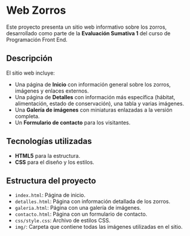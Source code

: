 # Web Zorros 
Este proyecto presenta un sitio web informativo sobre los zorros, desarrollado como parte de la **Evaluación Sumativa 1** del curso de Programación Front End.

## Descripción
El sitio web incluye:
- Una página de **Inicio** con información general sobre los zorros, imágenes y enlaces externos.
- Una página de **Detalles** con información más específica (hábitat, alimentación, estado de conservación), una tabla y varias imágenes.
- Una **Galería de imágenes** con miniaturas enlazadas a la versión completa.
- Un **Formulario de contacto** para los visitantes.

## Tecnologías utilizadas
- **HTML5** para la estructura.
- **CSS** para el diseño y los estilos.

## Estructura del proyecto
- `index.html`: Página de inicio.
- `detalles.html`: Página con información detallada de los zorros.
- `galeria.html`: Página con una galería de imágenes.
- `contacto.html`: Página con un formulario de contacto.
- `css/style.css`: Archivo de estilos CSS.
- `img/`: Carpeta que contiene todas las imágenes utilizadas en el sitio.

